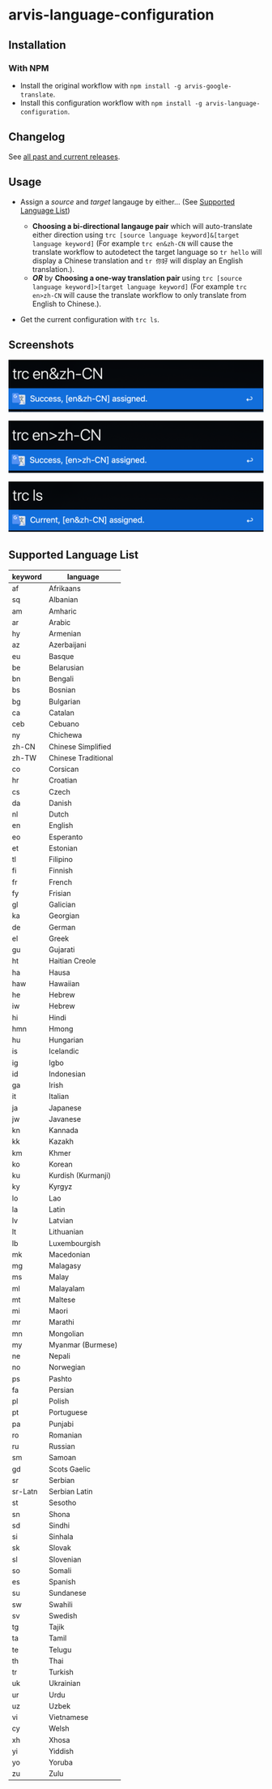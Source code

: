 # arvis-language-configuration

## Installation

### With NPM
- Install the original workflow with `npm install -g arvis-google-translate`.
- Install this configuration workflow with `npm install -g arvis-language-configuration`.

## Changelog
See [all past and current releases](https://github.com/xfslove/arvis-language-configuration/releases).

## Usage

- Assign a *source* and *target* langauge by either… (See [Supported Language List](#supported-language-list))
    - **Choosing a bi-directional langauge pair** which will auto-translate either direction using `trc [source language keyword]&[target language keyword]` (For example `trc en&zh-CN` will cause the translate workflow to autodetect the target language so `tr hello` will display a Chinese translation and `tr 你好` will display an English translation.).
    - ***OR*** by **Choosing a one-way translation pair** using `trc [source language keyword]>[target language keyword]` (For example `trc en>zh-CN` will cause the translate workflow to only translate from English to Chinese.).

- Get the current configuration with `trc ls`.

## Screenshots

![config2.png](media/config2.png)

![config.png](media/config.png)

![ls.png](media/ls.png)

## Supported Language List

| keyword  | language |
| --------- | ------- |
|af|Afrikaans|
|sq|Albanian|
|am|Amharic|
|ar|Arabic|
|hy|Armenian|
|az|Azerbaijani|
|eu|Basque|
|be|Belarusian|
|bn|Bengali|
|bs|Bosnian|
|bg|Bulgarian|
|ca|Catalan|
|ceb|Cebuano|
|ny|Chichewa|
|zh-CN|Chinese Simplified|
|zh-TW|Chinese Traditional|
|co|Corsican|
|hr|Croatian|
|cs|Czech|
|da|Danish|
|nl|Dutch|
|en|English|
|eo|Esperanto|
|et|Estonian|
|tl|Filipino|
|fi|Finnish|
|fr|French|
|fy|Frisian|
|gl|Galician|
|ka|Georgian|
|de|German|
|el|Greek|
|gu|Gujarati|
|ht|Haitian Creole|
|ha|Hausa|
|haw|Hawaiian|
|he|Hebrew|
|iw|Hebrew|
|hi|Hindi|
|hmn|Hmong|
|hu|Hungarian|
|is|Icelandic|
|ig|Igbo|
|id|Indonesian|
|ga|Irish|
|it|Italian|
|ja|Japanese|
|jw|Javanese|
|kn|Kannada|
|kk|Kazakh|
|km|Khmer|
|ko|Korean|
|ku|Kurdish (Kurmanji)|
|ky|Kyrgyz|
|lo|Lao|
|la|Latin|
|lv|Latvian|
|lt|Lithuanian|
|lb|Luxembourgish|
|mk|Macedonian|
|mg|Malagasy|
|ms|Malay|
|ml|Malayalam|
|mt|Maltese|
|mi|Maori|
|mr|Marathi|
|mn|Mongolian|
|my|Myanmar (Burmese)|
|ne|Nepali|
|no|Norwegian|
|ps|Pashto|
|fa|Persian|
|pl|Polish|
|pt|Portuguese|
|pa|Punjabi|
|ro|Romanian|
|ru|Russian|
|sm|Samoan|
|gd|Scots Gaelic|
|sr|Serbian|
|sr-Latn|Serbian Latin|
|st|Sesotho|
|sn|Shona|
|sd|Sindhi|
|si|Sinhala|
|sk|Slovak|
|sl|Slovenian|
|so|Somali|
|es|Spanish|
|su|Sundanese|
|sw|Swahili|
|sv|Swedish|
|tg|Tajik|
|ta|Tamil|
|te|Telugu|
|th|Thai|
|tr|Turkish|
|uk|Ukrainian|
|ur|Urdu|
|uz|Uzbek|
|vi|Vietnamese|
|cy|Welsh|
|xh|Xhosa|
|yi|Yiddish|
|yo|Yoruba|
|zu|Zulu|
